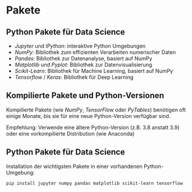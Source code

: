 # Pakete

## Python Pakete für Data Science

- _Jupyter_ und _IPython_: interaktive Python Umgebungen
- _NumPy_: Bibliothek zum effizienten Verarbeiten numerischer Daten
- _Pandas_: Bibliothek zur Datenanalyse, basiert auf NumPy
- _Matplotlib_ und _Pyplot_: Bibliothek zur Datenvisualisierung
- _Scikit-Learn_: Bibliothek für Machine Learning, basiert auf NumPy
- _Tensorflow_ / _Keras_: Bibliothek für Deep Learning

## Kompilierte Pakete und Python-Versionen

Kompilierte Pakete (wie _NumPy_, _TensorFlow_ oder _PyTables_) benötigen oft einige Monate, bis sie für eine neue Python-Version verfügbar sind.

Empfehlung: Verwende eine ältere Python-Version (z.B. 3.8 anstatt 3.9) oder eine vorkompilierte Distribution (wie Anaconda)

## Python Pakete für Data Science

Installation der wichtigsten Pakete in einer vorhandenen Python-Umgebung:

```bash
pip install jupyter numpy pandas matplotlib scikit-learn tensorflow
```
